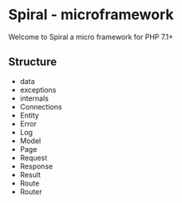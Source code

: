 # Spiral - microframework

Welcome to Spiral a micro framework for PHP 7.1+

## Structure

 - data
 - exceptions
 - internals
 - Connections
 - Entity
 - Error
 - Log
 - Model
 - Page
 - Request
 - Response
 - Result
 - Route
 - Router

